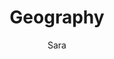 ---
layout: post
title: Geography
author: Sara
section: resources
categories: [resources, sara]
audience: ''
keywords: ''
goals: ''
actions: ''
---